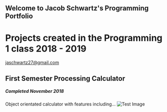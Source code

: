 ## Welcome to Jacob Schwartz's Programming Portfolio
# Projects created in the Programming 1 class 2018 - 2019
 jaschwartz27@gmail.com
 
 ## First Semester Processing Calculator
 ##### Completed November 2018
 Object orientated calculator with features including...
 ![Test Image](https://github.com/Bamboo72/2019ProgrammingPortfolio/blob/master/images/test.png?raw=true)
